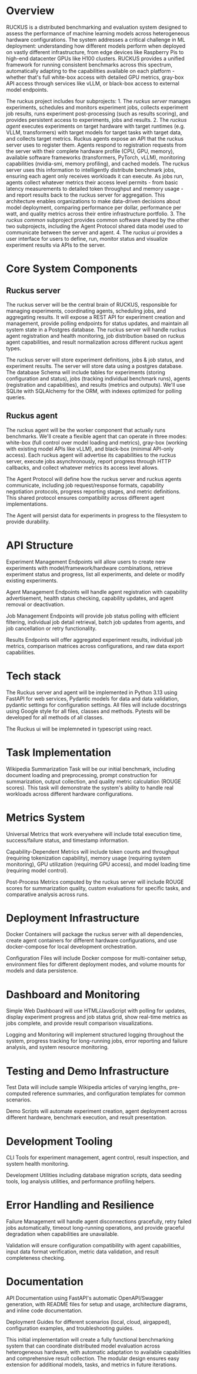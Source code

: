# Overview
RUCKUS is a distributed benchmarking and evaluation system designed to assess the performance of machine learning models across heterogeneous hardware configurations. The system addresses a critical challenge in ML deployment: understanding how different models perform when deployed on vastly different infrastructure, from edge devices like Raspberry Pis to high-end datacenter GPUs like H100 clusters. RUCKUS provides a unified framework for running consistent benchmarks across this spectrum, automatically adapting to the capabilities available on each platform - whether that's full white-box access with detailed GPU metrics, gray-box API access through services like vLLM, or black-box access to external model endpoints.

The ruckus project includes four subprojects: 1. The *ruckus server* manages experiments, schedules and monitors experiment jobs, collects experiment job results, runs experiment post-processing (such as results scoring), and provides persistent access to experiments, jobs and results. 2. The *ruckus agent* executes experiments on target hardware with target runtimes (e.g. VLLM, transformers) with target models for target tasks with target data, and collects target metrics. Ruckus agents expose an API that the ruckus server uses to register them. Agents respond to registration requests from the server with their complete hardware profile (CPU, GPU, memory), available software frameworks (transformers, PyTorch, vLLM), monitoring capabilities (nvidia-smi, memory profiling), and cached models. The ruckus server uses this information to intelligently distribute benchmark jobs, ensuring each agent only receives workloads it can execute. As jobs run, agents collect whatever metrics their access level permits - from basic latency measurements to detailed token throughput and memory usage - and report results back to the ruckus server for aggregation. This architecture enables organizations to make data-driven decisions about model deployment, comparing performance per dollar, performance per watt, and quality metrics across their entire infrastructure portfolio. 3. The *ruckus common* subproject provides common software shared by the other two subprojects, including the Agent Protocol shared data model used to communicate between the server and agent. 4. The *ruckus ui* provides a user interface for users to define, run, monitor status and visualize experiment results via APIs to the server.

# Core System Components
## Ruckus server
The ruckus server will be the central brain of RUCKUS, responsible for managing experiments, coordinating agents, scheduling jobs, and aggregating results. It will expose a REST API for experiment creation and management, provide polling endpoints for status updates, and maintain all system state in a Postgres database. The ruckus server will handle ruckus agent registration and health monitoring, job distribution based on ruckus agent capabilities, and result normalization across different ruckus agent types.

The ruckus server will store experiment definitions, jobs & job status, and experiment results. The server will store data using a postgres database. The database Schema will include tables for experiments (storing configuration and status), jobs (tracking individual benchmark runs), agents (registration and capabilities), and results (metrics and outputs). We'll use SQLite with SQLAlchemy for the ORM, with indexes optimized for polling queries.

## Ruckus agent
The ruckus agent will be the worker component that actually runs benchmarks. We'll create a flexible agent that can operate in three modes: white-box (full control over model loading and metrics), gray-box (working with existing model APIs like vLLM), and black-box (minimal API-only access). Each ruckus agent will advertise its capabilities to the ruckus server, execute jobs asynchronously, report progress through HTTP callbacks, and collect whatever metrics its access level allows.

The Agent Protocol will define how the ruckus server and ruckus agents communicate, including job request/response formats, capability negotiation protocols, progress reporting stages, and metric definitions. This shared protocol ensures compatibility across different agent implementations.

The Agent will persist data for experiments in progress to the filesystem to provide durability.


# API Structure
Experiment Management Endpoints will allow users to create new experiments with model/framework/hardware combinations, retrieve experiment status and progress, list all experiments, and delete or modify existing experiments.

Agent Management Endpoints will handle agent registration with capability advertisement, health status checking, capability updates, and agent removal or deactivation.

Job Management Endpoints will provide job status polling with efficient filtering, individual job detail retrieval, batch job updates from agents, and job cancellation or retry functionality.

Results Endpoints will offer aggregated experiment results, individual job metrics, comparison matrices across configurations, and raw data export capabilities.

# Tech stack

The Ruckus server and agent will be implemented in Python 3.13 using FastAPI for web services, Pydantic models for data and data validation, pydantic settings for configuration settings. All files will include docstrings using Google style for all files, classes and methods. Pytests will be developed for all methods of all classes.

The Ruckus ui will be implemneted in typescript using react.


# Task Implementation
Wikipedia Summarization Task will be our initial benchmark, including document loading and preprocessing, prompt construction for summarization, output collection, and quality metric calculation (ROUGE scores). This task will demonstrate the system's ability to handle real workloads across different hardware configurations.

# Metrics System
Universal Metrics that work everywhere will include total execution time, success/failure status, and timestamp information.

Capability-Dependent Metrics will include token counts and throughput (requiring tokenization capability), memory usage (requiring system monitoring), GPU utilization (requiring GPU access), and model loading time (requiring model control).

Post-Process Metrics computed by the ruckus server will include ROUGE scores for summarization quality, custom evaluations for specific tasks, and comparative analysis across runs.

# Deployment Infrastructure
Docker Containers will package the ruckus server with all dependencies, create agent containers for different hardware configurations, and use docker-compose for local development orchestration.

Configuration Files will include Docker compose for multi-container setup, environment files for different deployment modes, and volume mounts for models and data persistence.

# Dashboard and Monitoring
Simple Web Dashboard will use HTML/JavaScript with polling for updates, display experiment progress and job status grid, show real-time metrics as jobs complete, and provide result comparison visualizations.

Logging and Monitoring will implement structured logging throughout the system, progress tracking for long-running jobs, error reporting and failure analysis, and system resource monitoring.

# Testing and Demo Infrastructure
Test Data will include sample Wikipedia articles of varying lengths, pre-computed reference summaries, and configuration templates for common scenarios.

Demo Scripts will automate experiment creation, agent deployment across different hardware, benchmark execution, and result presentation.

# Development Tooling
CLI Tools for experiment management, agent control, result inspection, and system health monitoring.

Development Utilities including database migration scripts, data seeding tools, log analysis utilities, and performance profiling helpers.

# Error Handling and Resilience
Failure Management will handle agent disconnections gracefully, retry failed jobs automatically, timeout long-running operations, and provide graceful degradation when capabilities are unavailable.

Validation will ensure configuration compatibility with agent capabilities, input data format verification, metric data validation, and result completeness checking.

# Documentation
API Documentation using FastAPI's automatic OpenAPI/Swagger generation, with README files for setup and usage, architecture diagrams, and inline code documentation.

Deployment Guides for different scenarios (local, cloud, airgapped), configuration examples, and troubleshooting guides.

This initial implementation will create a fully functional benchmarking system that can coordinate distributed model evaluation across heterogeneous hardware, with automatic adaptation to available capabilities and comprehensive result collection. The modular design ensures easy extension for additional models, tasks, and metrics in future iterations.